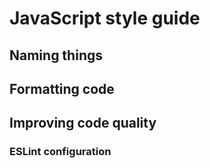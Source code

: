 # JavaScript style guide

## Naming things

## Formatting code

## Improving code quality

### ESLint configuration
